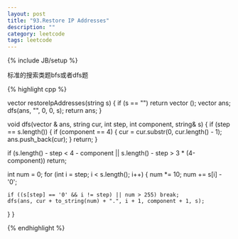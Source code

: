 ```yaml
---
layout: post
title: "93.Restore IP Addresses"
description: ""
category: leetcode
tags: leetcode
---
```

{% include JB/setup %}

标准的搜索类题bfs或者dfs题

{% highlight cpp %}

vector<string> restoreIpAddresses(string s) {
  if (s == "") return vector <string>();
  vector <string> ans;
  dfs(ans, "", 0, 0, s);
  return ans;
}

void dfs(vector <string>& ans, string cur, int step, int component, string& s) {
  if (step == s.length()) {
    if (component == 4) {
      cur = cur.substr(0, cur.length() - 1);
      ans.push_back(cur);
    }
    return;
  }

  if (s.length() - step < 4 - component || s.length() - step > 3 * (4-component))
    return;
  
  int num = 0;
  for (int i = step; i < s.length(); i++) {
    num *= 10;
    num += s[i] - '0';

    if ((s[step] == '0' && i != step) || num > 255) break;
    dfs(ans, cur + to_string(num) + ".", i + 1, component + 1, s);
  }
}

{% endhighlight %}